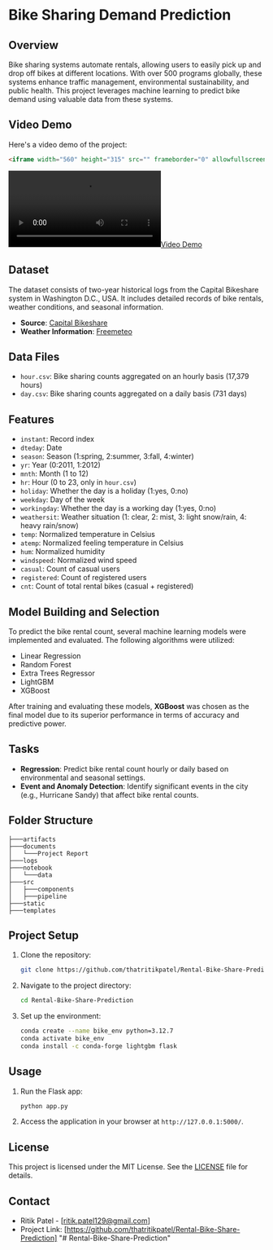 # Bike Sharing Demand Prediction

## Overview

Bike sharing systems automate rentals, allowing users to easily pick up and drop off bikes at different locations. With over 500 programs globally, these systems enhance traffic management, environmental sustainability, and public health. This project leverages machine learning to predict bike demand using valuable data from these systems.

## Video Demo

Here's a video demo of the project:

```html
<iframe width="560" height="315" src="" frameborder="0" allowfullscreen></iframe>
```
[![Video Demo](https://github.com/thatritikpatel/Rental-Bike-Share-Prediction/blob/main/documents/bike_demand.mp4)](https://github.com/thatritikpatel/Rental-Bike-Share-Prediction/blob/main/documents/bike_demand.mp4)


## Dataset

The dataset consists of two-year historical logs from the Capital Bikeshare system in Washington D.C., USA. It includes detailed records of bike rentals, weather conditions, and seasonal information.

- **Source**: [Capital Bikeshare](http://capitalbikeshare.com/system-data)
- **Weather Information**: [Freemeteo](http://www.freemeteo.com)

## Data Files

- `hour.csv`: Bike sharing counts aggregated on an hourly basis (17,379 hours)
- `day.csv`: Bike sharing counts aggregated on a daily basis (731 days)

## Features

- `instant`: Record index
- `dteday`: Date
- `season`: Season (1:spring, 2:summer, 3:fall, 4:winter)
- `yr`: Year (0:2011, 1:2012)
- `mnth`: Month (1 to 12)
- `hr`: Hour (0 to 23, only in `hour.csv`)
- `holiday`: Whether the day is a holiday (1:yes, 0:no)
- `weekday`: Day of the week
- `workingday`: Whether the day is a working day (1:yes, 0:no)
- `weathersit`: Weather situation (1: clear, 2: mist, 3: light snow/rain, 4: heavy rain/snow)
- `temp`: Normalized temperature in Celsius
- `atemp`: Normalized feeling temperature in Celsius
- `hum`: Normalized humidity
- `windspeed`: Normalized wind speed
- `casual`: Count of casual users
- `registered`: Count of registered users
- `cnt`: Count of total rental bikes (casual + registered)

## Model Building and Selection

To predict the bike rental count, several machine learning models were implemented and evaluated. The following algorithms were utilized:

- Linear Regression
- Random Forest
- Extra Trees Regressor
- LightGBM
- XGBoost

After training and evaluating these models, **XGBoost** was chosen as the final model due to its superior performance in terms of accuracy and predictive power.

## Tasks

- **Regression**: Predict bike rental count hourly or daily based on environmental and seasonal settings.
- **Event and Anomaly Detection**: Identify significant events in the city (e.g., Hurricane Sandy) that affect bike rental counts.

## Folder Structure

```
├───artifacts
├───documents
│   └───Project Report
├───logs
├───notebook
│   └───data
├───src
│   ├───components
│   ├───pipeline
├───static
├───templates
```

## Project Setup

1. Clone the repository:
   ```sh
   git clone https://github.com/thatritikpatel/Rental-Bike-Share-Prediction.git   
   ```
2. Navigate to the project directory:
   ```sh
   cd Rental-Bike-Share-Prediction
   ```
3. Set up the environment:
   ```sh
   conda create --name bike_env python=3.12.7
   conda activate bike_env
   conda install -c conda-forge lightgbm flask
   ```

## Usage

1. Run the Flask app:
   ```sh
   python app.py
   ```
2. Access the application in your browser at `http://127.0.0.1:5000/`.

## License

This project is licensed under the MIT License. See the [LICENSE](LICENSE) file for details.


## Contact
- Ritik Patel - [ritik.patel129@gmail.com]
- Project Link: [https://github.com/thatritikpatel/Rental-Bike-Share-Prediction]
"# Rental-Bike-Share-Prediction" 
